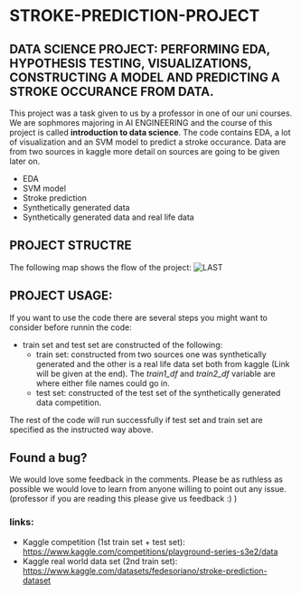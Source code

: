 # STROKE-PREDICTION-PROJECT

## DATA SCIENCE PROJECT: PERFORMING EDA, HYPOTHESIS TESTING, VISUALIZATIONS, CONSTRUCTING A MODEL AND PREDICTING A STROKE OCCURANCE FROM DATA.

This project was a task given to us by a professor in one of our uni courses. We are sophmores majoring in AI ENGINEERING and the course of this project is called **introduction to data science**. The code contains EDA, a lot of visualization and an SVM model to predict a stroke occurance. Data are from two sources in kaggle more detail on sources are going to be given later on. 

* EDA 
* SVM model
* Stroke prediction 
* Synthetically generated data
* Synthetically generated data and real life data

## PROJECT STRUCTRE
The following map shows the flow of the project:
![LAST](https://github.com/PURPLEWATER00/STROKE-PREDICTION-PROJECT/assets/121344707/dd14e766-c8b1-49c7-8651-d759eb0b46b0)

## PROJECT USAGE:
If you want to use the code there are several steps you might want to consider before runnin the code:
- train set and test set are constructed of the following:
    - train set: constructed from two sources one was synthetically generated and the other is a real life data set both from kaggle (Link will be given at the end). The *train1_df* and *train2_df* variable are where either file names could go in.
    - test set: constructed of the test set of the synthetically generated data competition.

The rest of the code will run successfully if test set and train set are specified as the instructed way above.
 
 ## Found a bug?
 We would love some feedback in the comments. Please be as ruthless as possible we would love to learn from anyone willing to point out any issue. (professor if you are reading this please give us feedback :) )
 
 ### links:
- Kaggle competition (1st train set + test set): https://www.kaggle.com/competitions/playground-series-s3e2/data
- Kaggle real world data set (2nd train set): https://www.kaggle.com/datasets/fedesoriano/stroke-prediction-dataset

